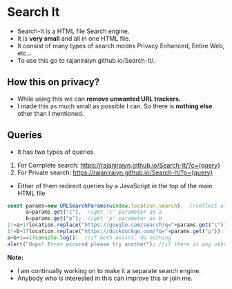 # Search It
*   Search-It is a HTML file Search engine.
*   It is **very small** and all in one HTML file.
*   It consist of many types of search modes Privacy Enhanced, Entire Web, etc...
*   To use this go to rajaniraiyn.github.io/Search-It/.

## How this on privacy?
*   While using this we can **remove unwanted URL trackers.**
*   I made this as much small as possible I can. So there is **nothing else** other than I mentioned.

## Queries
*   It has two types of queries
   1.  For Complete search: https://rajaniraiyn.github.io/Search-It/?c={query}
   2.  For Private search: https://rajaniraiyn.github.io/Search-It/?p={query}

*   Either of them redirect queries by a JavaScript in the top of the main HTML file

```javascript
const params=new URLSearchParams(window.location.search),  //collect all parameters as parms
	  a=params.get("c"),  //get 'c' parameter as a
	  b=params.get("p");  //get 'p' parameter as b
1!=a+1?location.replace("https://google.com/search?q="+params.get("c")): //if 'a' exists, replace url
1!=b+1?location.replace("https://duckduckgo.com/?q="+params.get("p")):  //if 'b' exists, replace url
a+b+1==1?console.log():  //if both exists, do nothing
alert("Oops! Error occured please try another"); //if there is any other, display error 
```

**Note:**
*   I am continually working on to make it a separate search engine.
*   Anybody who is interested in this can improve this or join me.
